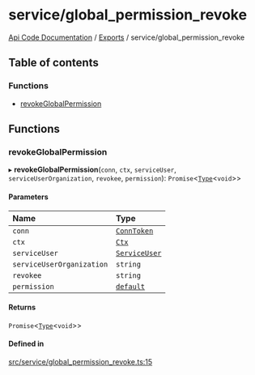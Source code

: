 # service/global\_permission\_revoke
 
[Api Code Documentation](../README.md) / [Exports](../modules.md) / service/global\_permission\_revoke

## Table of contents

### Functions

- [revokeGlobalPermission](service_global_permission_revoke.md#revokeglobalpermission)

## Functions

### revokeGlobalPermission

▸ **revokeGlobalPermission**(`conn`, `ctx`, `serviceUser`, `serviceUserOrganization`, `revokee`, `permission`): `Promise`\<[`Type`](result.md#type)\<`void`\>\>

#### Parameters

| Name | Type |
| :------ | :------ |
| `conn` | [`ConnToken`](service_conn.md#conntoken) |
| `ctx` | [`Ctx`](../interfaces/lib_ctx.Ctx.md) |
| `serviceUser` | [`ServiceUser`](../interfaces/service_domain_organization_service_user.ServiceUser.md) |
| `serviceUserOrganization` | `string` |
| `revokee` | `string` |
| `permission` | [`default`](authz_intents.md#default) |

#### Returns

`Promise`\<[`Type`](result.md#type)\<`void`\>\>

#### Defined in

[src/service/global_permission_revoke.ts:15](https://github.com/openkfw/TruBudget/blob/26ade46/api/src/service/global_permission_revoke.ts#L15)
